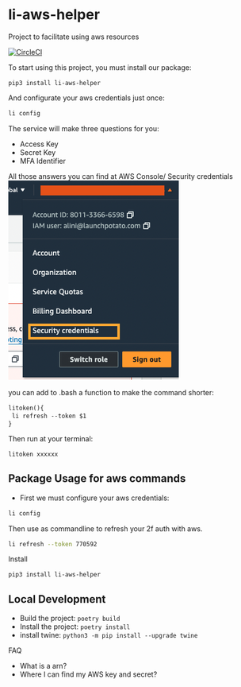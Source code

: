 # li-aws-helper

Project to facilitate using aws resources

[![CircleCI](https://dl.circleci.com/status-badge/img/gh/liniribeiro/li-aws-helper/tree/main.svg?style=svg)](https://dl.circleci.com/status-badge/redirect/gh/liniribeiro/li-aws-helper/tree/main)


To start using this project, you must install our package: 

```
pip3 install li-aws-helper
```

And configurate your aws credentials just once:
```bash
li config
```

The service will make three questions for you:
- Access Key
- Secret Key
- MFA Identifier

All those answers you can find at AWS Console/ Security credentials 
![image](assets/mfa_2.png)


you can add to .bash a function to make the command shorter:
```
litoken(){
 li refresh --token $1
}
```

Then run at your terminal:

```
litoken xxxxxx
```


## Package Usage for aws commands
- First we must configure your aws credentials:
```bash
li config
```

Then use as commandline to refresh your 2f auth with aws. 
```bash
li refresh --token 770592
```

Install
```
pip3 install li-aws-helper
```


## Local Development

- Build the project: `poetry build`
- Install the project: `poetry install`
- install twine: `python3 -m pip install --upgrade twine`


FAQ
- What is a arn?
- Where I can find my AWS key and secret?


